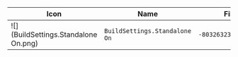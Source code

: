 | Icon | Name | File ID |
| ---  | ---  | ---     |
| ![](BuildSettings.Standalone On.png) | `BuildSettings.Standalone On` | `-8032632311582345015` |
